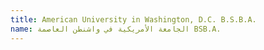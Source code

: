 ```yaml
---
title: American University in Washington, D.C. B.S.B.A.
name: الجامعة الأمريكية في واشنطن العاصمة BSB.A.
---
```


